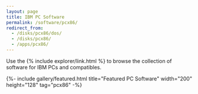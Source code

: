 ```yaml
---
layout: page
title: IBM PC Software
permalink: /software/pcx86/
redirect_from:
  - /disks/pcx86/dos/
  - /disks/pcx86/
  - /apps/pcx86/
---
```


Use the {% include explorer/link.html %} to browse the collection of software for IBM PCs and compatibles.

{%- include gallery/featured.html title="Featured PC Software" width="200" height="128" tag="pcx86" -%}
